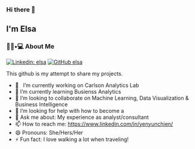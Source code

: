 ### Hi there 👋<h2> I'm Elsa</h2>

<h3> 👨🏻•💻 About Me </h3>

</em></p>

[![Linkedin: elsa](https://img.shields.io/badge/-elsayen-blue?style=flat-square&logo=Linkedin&logoColor=white&link=https://www.linkedin.com/in/yenyunchien/)](https://www.linkedin.com/in/yenyunchien/)
[![GitHub elsa](https://img.shields.io/github/followers/thaiane?label=follow&style=social)](https://github.com/elsa1998)

<!--
**elsa1998/elsa1998** is a ✨ _special_ ✨ repository because its `README.md` (this file) appears on your GitHub profile.
![Anurag's GitHub stats](https://github-readme-stats.vercel.app/api?elsa1998=anuraghazra&show_icons=true&theme=radical)

- 🤔 &nbsp; Exploring new technologies and developing software solutions and quick hacks.

- 🎓 &nbsp; Studying Business Analytics & Decision information at University of Minnesota.

- 🌱 &nbsp; Learning about Predictive modeling, Visualization.

- ✍️ &nbsp; Pursuing data scientist as hobbies/side hustles.

<h3>🛠 Tech Stack</h3>

- 💻 &nbsp; Python | SQL | R | Tableau | PowerBI

- 🌐 &nbsp; Market Intelligence | Data Science | Business Analytics |
<hr>

<br/><br/>
[![Elsa's GitHub Stats](https://github-readme-stats.vercel.app/api?username=elsa1998&show_icons=true)](https://github.com/elsa1998)

<br/>

<!--




--> This github is my attempt to share my projects.

- 🔭 &nbsp; I’m currently working on Carlson Analytics Lab
- 🌱 I’m currently learning Busienss Analytics
- 👯 I’m looking to collaborate on Machine Learning, Data Visualization & Business Intelligence
- 🤔 I’m looking for help with how to become a 
- 💬 Ask me about: My experience as analyst/consultant
- 📫 How to reach me: https://www.linkedin.com/in/yenyunchien/
- 😄 Pronouns: She/Hers/Her
- ⚡ Fun fact: I love walking a lot when traveling!
